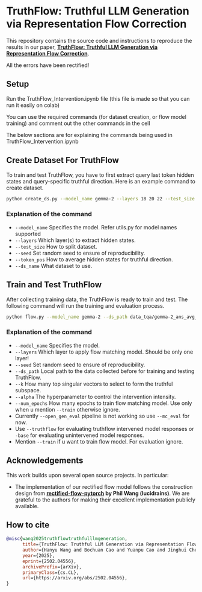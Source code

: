 # TruthFlow: Truthful LLM Generation via Representation Flow Correction

This repository contains the source code and instructions to reproduce the results in our paper, **[TruthFlow: Truthful LLM Generation via Representation Flow Correction](https://arxiv.org/pdf/2502.04556)**.

All the errors have been rectified!

## Setup
Run the TruthFlow_Intervention.ipynb file (this file is made so that you can run it easily on colab)

You can use the required commands (for dataset creation, or flow model training) and comment out the other commands in the cell

The below sections are for explaining the commands being used in TruthFlow_Intervention.ipynb

## Create Dataset For TruthFlow
To train and test TruthFlow, you have to first extract query last token hidden states and query-specific truthful direction.
Here is an example command to create dataset.
```bash
python create_ds.py --model_name gemma-2 --layers 18 20 22 --test_size 0.5 --seed 0 --token_pos ans_avg --ds_name tqa
```
### Explanation of the command
* ``--model_name`` Specifies the model. Refer utils.py for model names supported
* ``--layers`` Which layer(s) to extract hidden states.
* ``--test_size`` How to split dataset.
* ``--seed`` Set random seed to ensure of reproducibility.
* ``--token_pos`` How to average hidden states for truthful direction.
* ``--ds_name`` What dataset to use.

## Train and Test TruthFlow

After collecting training data, the TruthFlow is ready to train and test. The following command will run the training and evaluation process.
```bash
python flow.py --model_name gemma-2 --ds_path data_tqa/gemma-2_ans_avg_seed0_testsize0.5_layers_18_20_22 --layers 20 --seed 0 --truthflow --mc_eval --k 20 --alpha 1.5 --train --num_epochs 40
```
### Explanation of the command
* ``--model_name`` Specifies the model.
* ``--layers`` Which layer to apply flow matching model. Should be only one layer!
* ``--seed`` Set random seed to ensure of reproducibility.
* ``--ds_path`` Local path to the data collected before for training and testing TruthFlow.
* ``--k`` How many top singular vectors to select to form the truthful subspace.
* ``--alpha`` The hyperparameter to control the intervention intensity. 
* ``--num_epochs`` How many epochs to train flow matching model. Use only when u mention ``--train`` otherwise ignore.
* Currently ``--open_gen_eval`` pipeline is not working so use ``--mc_eval`` for now.
* Use ``--truthflow`` for evaluating truthflow intervened model responses or ``-base`` for evaluating unintervened model responses.
* Mention ``--train`` if u want to train flow model. For evaluation ignore.

## Acknowledgements

This work builds upon several open source projects. In particular:

- The implementation of our rectified flow model follows the construction design from **[rectified-flow-pytorch](https://github.com/lucidrains/rectified-flow-pytorch) by Phil Wang (lucidrains)**. We are grateful to the authors for making their excellent implementation publicly available.


## How to cite
```bibtex
@misc{wang2025truthflowtruthfulllmgeneration,
      title={TruthFlow: Truthful LLM Generation via Representation Flow Correction}, 
      author={Hanyu Wang and Bochuan Cao and Yuanpu Cao and Jinghui Chen},
      year={2025},
      eprint={2502.04556},
      archivePrefix={arXiv},
      primaryClass={cs.CL},
      url={https://arxiv.org/abs/2502.04556}, 
}

```
